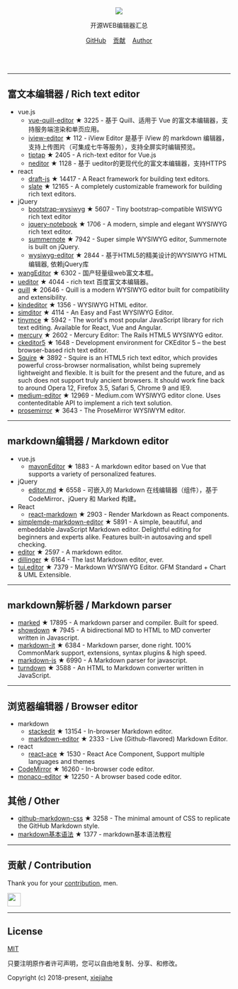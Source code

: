 



<div align="center">
  <div>
    <img src="https://raw.githubusercontent.com/xjh22222228/awesome-web-editor/master/media/logo.png" />
  </div>
  <p>开源WEB编辑器汇总</p>
  <div>
    <a href="https://github.com/xjh22222228/awesome-web-editor/">GitHub</a>&nbsp;&nbsp;&nbsp;
    <a href="https://github.com/xjh22222228/awesome-web-editor/issues">贡献</a>&nbsp;&nbsp;&nbsp;
    <a href="https://github.com/xjh22222228/">Author</a>
  </div>
</div>
</br></br></br>




---


## 富文本编辑器 / Rich text editor
- vue.js
  - [vue-quill-editor](https://github.com/surmon-china/vue-quill-editor) ★ 3225 - 基于 Quill、适用于 Vue 的富文本编辑器，支持服务端渲染和单页应用。
  - [iview-editor](https://github.com/iview/iview-editor) ★ 112 - iView Editor 是基于 iView 的 markdown 编辑器，支持上传图片（可集成七牛等服务），支持全屏实时编辑预览。
  - [tiptap](https://github.com/heyscrumpy/tiptap) ★ 2405 - A rich-text editor for Vue.js
  - [neditor](https://github.com/notadd/neditor) ★ 1128 - 基于 ueditor的更现代化的富文本编辑器，支持HTTPS
- react
  - [draft-js](https://github.com/facebook/draft-js) ★ 14417 - A React framework for building text editors.
  - [slate](https://github.com/ianstormtaylor/slate) ★ 12165 - A completely customizable framework for building rich text editors.
- jQuery
  - [bootstrap-wysiwyg](https://github.com/mindmup/bootstrap-wysiwyg/) ★ 5607 - Tiny bootstrap-compatible WISWYG rich text editor
  - [jquery-notebook](https://github.com/raphaelcruzeiro/jquery-notebook) ★ 1706 - A modern, simple and elegant WYSIWYG rich text editor.
  - [summernote](https://github.com/summernote/summernote) ★ 7942 - Super simple WYSIWYG editor, Summernote is built on jQuery.
  - [wysiwyg-editor](https://github.com/froala/wysiwyg-editor) ★ 2844 - 基于HTML5的精美设计的WYSIWYG HTML编辑器, 依赖jQuery库
- [wangEditor](https://github.com/wangfupeng1988/wangEditor) ★ 6302 - 国产轻量级web富文本框。
- [ueditor](https://github.com/fex-team/ueditor) ★ 4044 - rich text 百度富文本编辑器。
- [quill](https://github.com/quilljs/quill) ★ 20646 - Quill is a modern WYSIWYG editor built for compatibility and extensibility.
- [kindeditor](https://github.com/kindsoft/kindeditor) ★ 1356 - WYSIWYG HTML editor.
- [simditor](https://github.com/mycolorway/simditor) ★ 4114 - An Easy and Fast WYSIWYG Editor.
- [tinymce](https://github.com/tinymce/tinymce) ★ 5942 - The world's most popular JavaScript library for rich text editing. Available for React, Vue and Angular.
- [mercury](https://github.com/jejacks0n/mercury) ★ 2602 - Mercury Editor: The Rails HTML5 WYSIWYG editor.
- [ckeditor5](https://github.com/ckeditor/ckeditor5) ★ 1648 - Development environment for CKEditor 5 – the best browser-based rich text editor.
- [Squire](https://github.com/neilj/Squire) ★ 3892 - Squire is an HTML5 rich text editor, which provides powerful cross-browser normalisation, whilst being supremely lightweight and flexible. It is built for the present and the future, and as such does not support truly ancient browsers. It should work fine back to around Opera 12, Firefox 3.5, Safari 5, Chrome 9 and IE9.
- [medium-editor](https://github.com/yabwe/medium-editor) ★ 12969 - Medium.com WYSIWYG editor clone. Uses contenteditable API to implement a rich text solution.
- [prosemirror](https://github.com/ProseMirror/prosemirror) ★ 3643 - The ProseMirror WYSIWYM editor.







---


## markdown编辑器 / Markdown editor
- vue.js
  - [mavonEditor](https://github.com/hinesboy/mavonEditor) ★ 1883 -   A markdown editor based on Vue that supports a variety of personalized features.
- jQuery
  - [editor.md](https://github.com/pandao/editor.md) ★ 6558 - 可嵌入的 Markdown 在线编辑器（组件），基于 CodeMirror、jQuery 和 Marked 构建。
- React
  - [react-markdown](https://github.com/rexxars/react-markdown) ★ 2903 - Render Markdown as React components.
- [simplemde-markdown-editor](https://github.com/sparksuite/simplemde-markdown-editor) ★ 5891 -  A simple, beautiful, and embeddable JavaScript Markdown editor. Delightful editing for beginners and experts alike. Features built-in autosaving and spell checking.
- [editor](https://github.com/lepture/editor) ★ 2597 - A markdown editor.
- [dillinger](https://github.com/joemccann/dillinger) ★ 6164 - The last Markdown editor, ever.
- [tui.editor](https://github.com/nhnent/tui.editor) ★ 7379 - Markdown WYSIWYG Editor. GFM Standard + Chart & UML Extensible.





---




## markdown解析器 / Markdown parser
- [marked](https://github.com/markedjs/marked) ★ 17895 - A markdown parser and compiler. Built for speed.
- [showdown](https://github.com/showdownjs/showdown) ★ 7945 - A bidirectional MD to HTML to MD converter written in Javascript.
- [markdown-it](https://github.com/markdown-it/markdown-it) ★ 6384 - Markdown parser, done right. 100% CommonMark support, extensions, syntax plugins & high speed.
- [markdown-js](https://github.com/evilstreak/markdown-js) ★ 6990 - A Markdown parser for javascript.
- [turndown](https://github.com/domchristie/turndown) ★ 3588 - An HTML to Markdown converter written in JavaScript.



---



## 浏览器编辑器 / Browser editor
- markdown
  - [stackedit](https://github.com/benweet/stackedit) ★ 13154 - In-browser Markdown editor.
  - [markdown-editor](https://github.com/jbt/markdown-editor) ★ 2333 - Live (Github-flavored) Markdown Editor.
- react
  - [react-ace](https://github.com/securingsincity/react-ace) ★ 1530 - React Ace Component, Support multiple languages and themes
- [CodeMirror](https://github.com/codemirror/CodeMirror) ★ 16260 - In-browser code editor.
- [monaco-editor](https://github.com/Microsoft/monaco-editor) ★ 12250 - A browser based code editor.


## 其他 / Other
- [github-markdown-css](https://github.com/sindresorhus/github-markdown-css) ★ 3258 - The minimal amount of CSS to replicate the GitHub Markdown style.
- [markdown基本语法](https://github.com/younghz/Markdown) ★ 1377 - markdown基本语法教程



---


## 贡献 / Contribution
Thank you for your [contribution](https://github.com/xjh22222228/awesome-web-editor/issues), men.

<a href="https://github.com/1c7/">
  <img src="https://avatars1.githubusercontent.com/u/1804755?s=460&v=4" width="30px" height="30px" />
</a>


---



## License
[MIT](https://opensource.org/licenses/MIT)

只要注明原作者许可声明，您可以自由地复制、分享、和修改。

Copyright (c) 2018-present, [xiejiahe](https://github.com/xjh22222228)